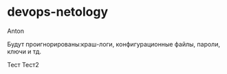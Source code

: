 # devops-netology
Anton

Будут проигнорированы:краш-логи, конфигурационные файлы, пароли, ключи и тд.

Тест
Тест2